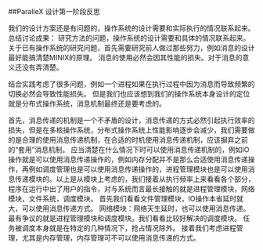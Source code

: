 ##ParalleX 设计第一阶段反思

我们的设计方案还是有问题的，操作系统的设计需要和实际执行的情况联系起来。
总结讨论成果：
研究方法的问题，操作系统的设计需要和具体的情况联系起来。
关于已有操作系统的研究问题，首先需要研究前人做过那些努力，例如消息的设计最好能搞清楚MINIX的原理。
消息的使用必然会因其性能的损失。对于消息的意义还没有弄清楚。

结合实践考虑了很多问题，例如一个进程如果在执行过程中因为消息而导致频繁的切换必然会导致性能损失。
但是我们也应该想到我们的操作系统本身设计的定位就是分布式操作系统，消息机制最终还是要考虑的。

首先，消息传递的机制是一个不矛盾的设计，消息传递的方式必然引起执行效率的损失，但是在多核操作系统，分布式操作系统上性能影响逐步会减少，我们需要做的是合理的使用消息传递机制，在合适的时机使用消息传递机制，应该摒弃之前的“套用”消息机制。
应当清楚在什么情况下时可以使用消息传递机制的，例如IO操作就是可以使用消息传递操作的，例如内存分配并不是那么合适使用消息传递操作，再例如调度管理也是可以使用消息传递操作的，进程管理模块也是可以使用消息传递模块的。以上是从模块上考虑的，我们接着从执行频率上来看看各个部分，程序在运行中出了用户的指令，对与系统而言最长接触的就是进程管理模块，网络模块，文件系统，调度模块。
首先我们看看文件管理模块，IO操作本省延时就大，可以使用消息传递方式。
网络模块：网络天生延时，也可以使用消息传递。
最有争议的就是进程管理模块和调度模块。我们看看比较好解决的调度模块。
任务被调度本身就是在特定的几种情况下，抢占情况除外。
接着我们考虑进程管理，尤其是内存管理，内存管理可不可以使用消息传递的方式。

